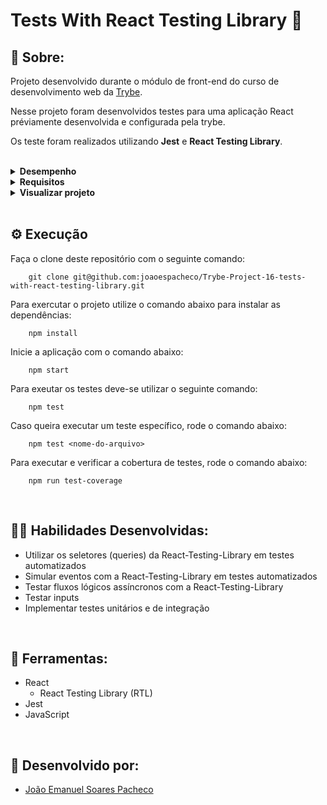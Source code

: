 # Tests With React Testing Library 🐛

## 📄 Sobre:

Projeto desenvolvido durante o módulo de front-end do curso de desenvolvimento web da [Trybe](https://www.betrybe.com/).

Nesse projeto foram desenvolvidos testes para uma aplicação React préviamente desenvolvida e configurada pela trybe.

Os teste foram realizados utilizando <strong>Jest</strong> e <strong>React Testing Library</strong>.

</br>
<details>
<summary><strong>Desempenho</strong></summary>
Aprovado com 100% de desempenho em todos os requisitos

![image](https://user-images.githubusercontent.com/99846604/211171749-adf31a89-3501-4734-9186-7a8b6c66754a.png)

</details>

<details>
<summary><strong>Requisitos</strong></summary>
</br>
<strong>Requisitos obrigatórios:</strong> 
</br>
1. Teste o componente `App.js` </br>
2. Teste o componente `About.js` </br>
3. Teste o componente `FavoritePokemons.js` </br>
4. Teste o componente `NotFound.js` </br>
5. Teste o componente `Pokedex.js` </br>
6. Teste o componente `Pokemon.js` </br>
7. Teste o componente `PokemonDetails.js` </br>
</br>
<strong>Requisitos bônus:</strong> 
</br>
8. A cobertura de testes deve ser 100%
</details>

<details>
<summary><strong>Visualizar projeto</strong></summary>

### Tela principal:

![image](https://user-images.githubusercontent.com/99846604/211171797-695478bd-f99c-4c7c-b0d7-ff5038d4cddb.png)

</details>
</br>

## ⚙️ Execução

Faça o clone deste repositório com o seguinte comando:

        git clone git@github.com:joaoespacheco/Trybe-Project-16-tests-with-react-testing-library.git

Para exercutar o projeto utilize o comando abaixo para instalar as dependências:

        npm install

Inicie a aplicação com o comando abaixo:

        npm start
        
Para exeutar os testes deve-se utilizar o seguinte comando:

        npm test

Caso queira executar um teste específico, rode o comando abaixo:

        npm test <nome-do-arquivo>

Para executar e verificar a cobertura de testes, rode o comando abaixo:

        npm run test-coverage

</br>

## 🤹🏽 Habilidades Desenvolvidas:
* Utilizar os seletores (queries) da React-Testing-Library em testes automatizados
* Simular eventos com a React-Testing-Library em testes automatizados
* Testar fluxos lógicos assíncronos com a React-Testing-Library
* Testar inputs
* Implementar testes unitários e de integração
</br>

## 🧰 Ferramentas:
* React
  * React Testing Library (RTL)
* Jest
* JavaScript
</br>

## 📝 Desenvolvido por:
* [João Emanuel Soares Pacheco](https://github.com/joaoespacheco)
